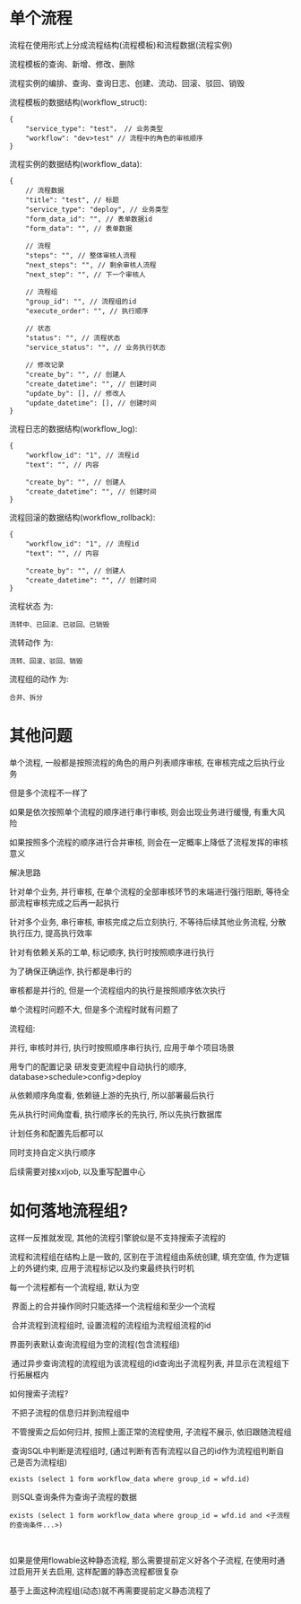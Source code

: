 # 单个流程

流程在使用形式上分成流程结构(流程模板)和流程数据(流程实例)

流程模板的查询、新增、修改、删除

流程实例的编排、查询、查询日志、创建、流动、回滚、驳回、销毁

流程模板的数据结构(workflow_struct):

```
{
	"service_type": "test"， // 业务类型
	"workflow": "dev>test" // 流程中的角色的审核顺序
}
```

流程实例的数据结构(workflow_data):

```
{
	// 流程数据
	"title": "test", // 标题
	"service_type": "deploy", // 业务类型
	"form_data_id": "", // 表单数据id
	"form_data": "", // 表单数据
	
	// 流程
	"steps": "", // 整体审核人流程
    "next_steps": "", // 剩余审核人流程
    "next_step": "", // 下一个审核人
    
    // 流程组
    "group_id": "", // 流程组的id
    "execute_order": "", // 执行顺序
	
	// 状态
	"status": "", // 流程状态
	"service_status": "", // 业务执行状态
	
	// 修改记录
	"create_by": "", // 创建人
	"create_datetime": "", // 创建时间
	"update_by": [], // 修改人
    "update_datetime": [], // 创建时间
}
```

流程日志的数据结构(workflow_log):

```
{
	"workflow_id": "1", // 流程id
	"text": "", // 内容
	
	"create_by": "", // 创建人
	"create_datetime": "", // 创建时间
}
```

流程回滚的数据结构(workflow_rollback):

```
{
	"workflow_id": "1", // 流程id
	"text": "", // 内容
	
	"create_by": "", // 创建人
	"create_datetime": "", // 创建时间
}
```

流程状态 为:

```
流转中、已回滚、已驳回、已销毁
```

流转动作 为:

```
流转、回滚、驳回、销毁
```

流程组的动作 为:

```
合并、拆分
```



# 其他问题

单个流程, 一般都是按照流程的角色的用户列表顺序审核, 在审核完成之后执行业务

但是多个流程不一样了

如果是依次按照单个流程的顺序进行串行审核, 则会出现业务进行缓慢, 有重大风险

如果按照多个流程的顺序进行合并审核, 则会在一定概率上降低了流程发挥的审核意义




解决思路

针对单个业务, 并行审核, 在单个流程的全部审核环节的末端进行强行阻断, 等待全部流程审核完成之后再一起执行

针对多个业务, 串行审核, 审核完成之后立刻执行, 不等待后续其他业务流程, 分散执行压力, 提高执行效率


针对有依赖关系的工单, 标记顺序, 执行时按照顺序进行执行



为了确保正确运作, 执行都是串行的

审核都是并行的, 但是一个流程组内的执行是按照顺序依次执行





单个流程时问题不大, 但是多个流程时就有问题了

流程组:

并行, 审核时并行, 执行时按照顺序串行执行, 应用于单个项目场景





用专门的配置记录 研发变更流程中自动执行的顺序, database>schedule>config>deploy

从依赖顺序角度看, 依赖链上游的先执行, 所以部署最后执行

先从执行时间角度看, 执行顺序长的先执行, 所以先执行数据库

计划任务和配置先后都可以

同时支持自定义执行顺序



后续需要对接xxljob, 以及重写配置中心







# 如何落地流程组?

这样一反推就发现, 其他的流程引擎貌似是不支持搜索子流程的



流程和流程组在结构上是一致的, 区别在于流程组由系统创建, 填充空值, 作为逻辑上的外键约束, 应用于流程标记以及约束最终执行时机

每一个流程都有一个流程组, 默认为空

​	界面上的合并操作同时只能选择一个流程组和至少一个流程

​		合并流程到流程组时, 设置流程的流程组为流程组流程的id



界面列表默认查询流程组为空的流程(包含流程组)

​	通过异步查询流程的流程组为该流程组的id查询出子流程列表, 并显示在流程组下行拓展框内



如何搜索子流程?

​	不把子流程的信息归并到流程组中

​	不管搜索之后如何归并, 按照上面正常的流程使用, 子流程不展示, 依旧跟随流程组

​	查询SQL中判断是流程组时, (通过判断有否有流程以自己的id作为流程组判断自己是否为流程组)

```
exists (select 1 form workflow_data where group_id = wfd.id)
```

​		则SQL查询条件为查询子流程的数据

```
exists (select 1 form workflow_data where group_id = wfd.id and <子流程的查询条件...>)
```

​	

如果是使用flowable这种静态流程, 那么需要提前定义好各个子流程, 在使用时通过启用开关去启用, 这样配置的静态流程都很复杂

基于上面这种流程组(动态)就不再需要提前定义静态流程了